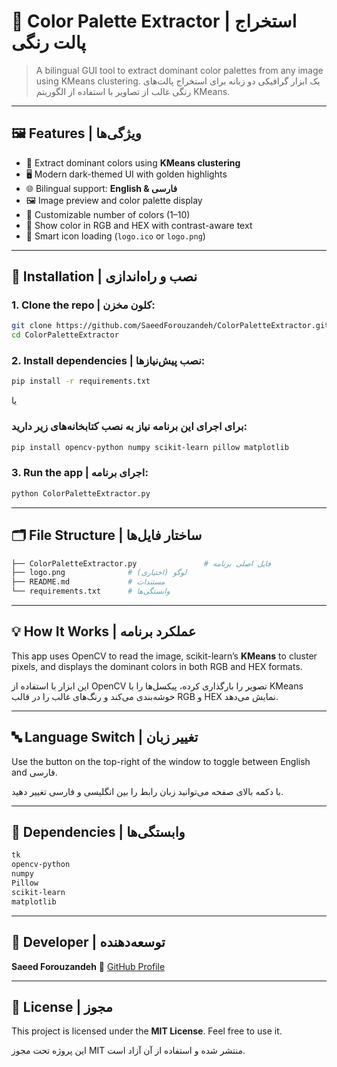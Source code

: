 # 🎨 Color Palette Extractor | استخراج پالت رنگی

> A bilingual GUI tool to extract dominant color palettes from any image using KMeans clustering. یک ابزار گرافیکی دو زبانه برای استخراج پالت‌های رنگی غالب از تصاویر با استفاده از الگوریتم KMeans.

---

## 🖼️ Features | ویژگی‌ها

* 🎨 Extract dominant colors using **KMeans clustering**
* 🖥️ Modern dark-themed UI with golden highlights
* 🌐 Bilingual support: **English & فارسی**
* 🖼️ Image preview and color palette display
* 🔢 Customizable number of colors (1–10)
* 🌈 Show color in RGB and HEX with contrast-aware text
* 🧠 Smart icon loading (`logo.ico` or `logo.png`)

---

## 🧪 Installation | نصب و راه‌اندازی

### 1. Clone the repo | کلون مخزن:

```bash
git clone https://github.com/SaeedForouzandeh/ColorPaletteExtractor.git
cd ColorPaletteExtractor
```

### 2. Install dependencies | نصب پیش‌نیازها:

```bash
pip install -r requirements.txt
```
یا 

### برای اجرای این برنامه نیاز به نصب کتابخانه‌های زیر دارید:
```bash
pip install opencv-python numpy scikit-learn pillow matplotlib
```

### 3. Run the app | اجرای برنامه:

```bash
python ColorPaletteExtractor.py
```

---

## 🗂️ File Structure | ساختار فایل‌ها

```bash
├── ColorPaletteExtractor.py               # فایل اصلی برنامه
├── logo.png              # لوگو (اختیاری)
├── README.md             # مستندات
└── requirements.txt      # وابستگی‌ها
```

---

## 💡 How It Works | عملکرد برنامه

This app uses OpenCV to read the image, scikit-learn’s **KMeans** to cluster pixels, and displays the dominant colors in both RGB and HEX formats.

این ابزار با استفاده از OpenCV تصویر را بارگذاری کرده، پیکسل‌ها را با KMeans خوشه‌بندی می‌کند و رنگ‌های غالب را در قالب RGB و HEX نمایش می‌دهد.

---

## 🔤 Language Switch | تغییر زبان

Use the button on the top-right of the window to toggle between English and فارسی.

با دکمه بالای صفحه می‌توانید زبان رابط را بین انگلیسی و فارسی تغییر دهید.

---

## 🔧 Dependencies | وابستگی‌ها

```txt
tk
opencv-python
numpy
Pillow
scikit-learn
matplotlib

```

---

## 👤 Developer | توسعه‌دهنده

**Saeed Forouzandeh**
🔗 [GitHub Profile](https://github.com/SaeedForouzandeh)

---

## 📜 License | مجوز

This project is licensed under the **MIT License**. Feel free to use it.

این پروژه تحت مجوز MIT منتشر شده و استفاده از آن آزاد است.
